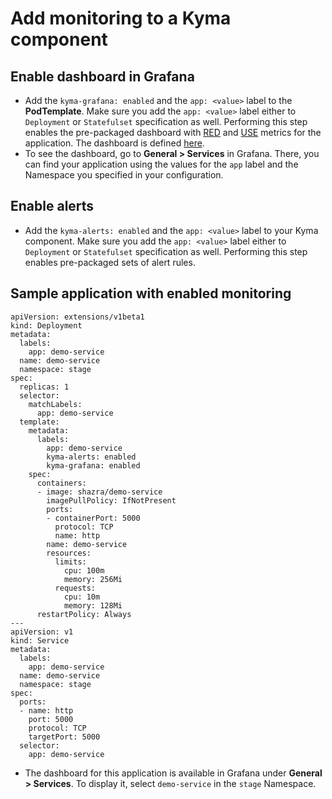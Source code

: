 # Add monitoring to a Kyma component

## Enable dashboard in Grafana
- Add the `kyma-grafana: enabled` and the `app: <value>` label to the **PodTemplate**. Make sure you add the `app: <value>` label either to `Deployment` or `Statefulset` specification as well. Performing this step enables the pre-packaged dashboard with [RED](https://www.weave.works/blog/the-red-method-key-metrics-for-microservices-architecture) and [USE](http://www.brendangregg.com/usemethod.html) metrics for the application. The dashboard is defined [here](https://github.com/kyma-project/kyma/blob/master/resources/monitoring/charts/grafana/dashboards/rest-service.json).
- To see the dashboard, go to **General > Services** in Grafana. There, you can find your application using the values for the `app` label and the Namespace you specified in your configuration.

## Enable alerts
- Add the `kyma-alerts: enabled` and the `app: <value>` label to your Kyma component. Make sure you add the `app: <value>` label either to `Deployment` or `Statefulset` specification as well. Performing this step enables pre-packaged sets of alert rules.

## Sample application with enabled monitoring
```
apiVersion: extensions/v1beta1
kind: Deployment
metadata:
  labels:
    app: demo-service
  name: demo-service
  namespace: stage
spec:
  replicas: 1
  selector:
    matchLabels:
      app: demo-service
  template:
    metadata:
      labels:
        app: demo-service
        kyma-alerts: enabled
        kyma-grafana: enabled
    spec:
      containers:
      - image: shazra/demo-service
        imagePullPolicy: IfNotPresent
        ports:
        - containerPort: 5000
          protocol: TCP
          name: http
        name: demo-service
        resources:
          limits:
            cpu: 100m
            memory: 256Mi
          requests:
            cpu: 10m
            memory: 128Mi
      restartPolicy: Always
---
apiVersion: v1
kind: Service
metadata:
  labels:
    app: demo-service
  name: demo-service
  namespace: stage
spec:
  ports:
  - name: http
    port: 5000
    protocol: TCP
    targetPort: 5000
  selector:
    app: demo-service
```
- The dashboard for this application is available in Grafana under **General > Services**. To display it, select `demo-service` in the `stage` Namespace.
